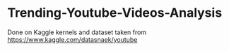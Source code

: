 # Trending-Youtube-Videos-Analysis
Done on Kaggle kernels and dataset taken from https://www.kaggle.com/datasnaek/youtube
